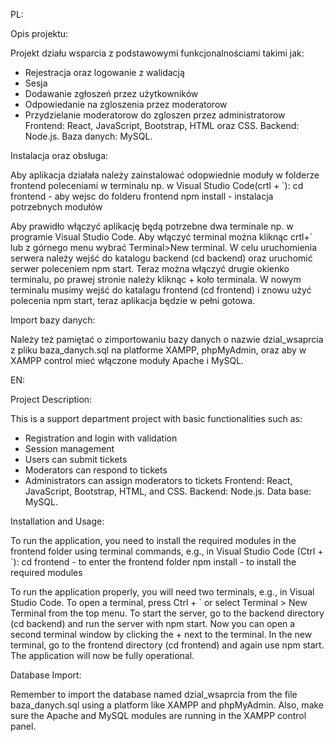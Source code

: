 PL:

Opis projektu:

Projekt działu wsparcia z podstawowymi funkcjonalnościami takimi jak:
- Rejestracja oraz logowanie z walidacją
- Sesja
- Dodawanie zgłoszeń przez użytkowników
- Odpowiedanie na zgloszenia przez moderatorow
- Przydzielanie moderatorow do zgloszen przez administratorow
Frontend: React, JavaScript, Bootstrap, HTML oraz CSS. Backend: Node.js. Baza danych: MySQL.


Instalacja oraz obsługa:

Aby aplikacja działała należy zainstalować odopwiednie moduły w folderze frontend poleceniami w terminalu np. w Visual Studio Code(crtl + `):
cd frontend - aby wejsc do folderu frontend
npm install - instalacja potrzebnych modułów

Aby prawidło włączyć aplikację będą potrzebne dwa terminale np. w programie Visual Studio Code.
Aby włączyć terminal można kliknąc crtl+` lub z górnego menu wybrać Terminal>New terminal.
W celu uruchomienia serwera należy wejść do katalogu backend (cd backend) oraz uruchomić serwer poleceniem npm start.
Teraz można włączyć drugie okienko terminalu, po prawej stronie należy kliknąc + koło terminala. W nowym terminalu musimy wejść do katalagu frontend (cd frontend) i znowu użyć polecenia npm start, teraz aplikacja będzie w pełni gotowa.

Import bazy danych:

Należy też pamiętać o zimportowaniu bazy danych o nazwie dzial_wsaprcia z pliku baza_danych.sql na platforme XAMPP, phpMyAdmin, oraz aby w XAMPP control mieć włączone moduły Apache i MySQL.



EN:

Project Description:

This is a support department project with basic functionalities such as:
- Registration and login with validation
- Session management
- Users can submit tickets
- Moderators can respond to tickets
- Administrators can assign moderators to tickets
Frontend: React, JavaScript, Bootstrap, HTML, and CSS. Backend: Node.js. Data base: MySQL.

Installation and Usage:

To run the application, you need to install the required modules in the frontend folder using terminal commands, e.g., in Visual Studio Code (Ctrl + `):
cd frontend - to enter the frontend folder
npm install - to install the required modules

To run the application properly, you will need two terminals, e.g., in Visual Studio Code.
To open a terminal, press Ctrl + ` or select Terminal > New Terminal from the top menu.
To start the server, go to the backend directory (cd backend) and run the server with npm start.
Now you can open a second terminal window by clicking the + next to the terminal. In the new terminal, go to the frontend directory (cd frontend) and again use npm start. The application will now be fully operational.

Database Import:

Remember to import the database named dzial_wsaprcia from the file baza_danych.sql using a platform like XAMPP and phpMyAdmin. Also, make sure the Apache and MySQL modules are running in the XAMPP control panel.
